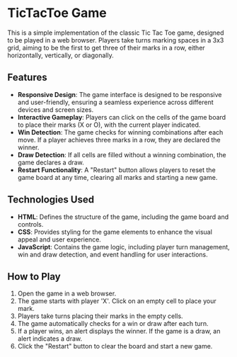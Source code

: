 # TicTacToe Game

This is a simple implementation of the classic Tic Tac Toe game, designed to be played in a web browser. Players take turns marking spaces in a 3x3 grid, aiming to be the first to get three of their marks in a row, either horizontally, vertically, or diagonally.

## Features

- **Responsive Design**: The game interface is designed to be responsive and user-friendly, ensuring a seamless experience across different devices and screen sizes.
- **Interactive Gameplay**: Players can click on the cells of the game board to place their marks (X or O), with the current player indicated.
- **Win Detection**: The game checks for winning combinations after each move. If a player achieves three marks in a row, they are declared the winner.
- **Draw Detection**: If all cells are filled without a winning combination, the game declares a draw.
- **Restart Functionality**: A "Restart" button allows players to reset the game board at any time, clearing all marks and starting a new game.

## Technologies Used

- **HTML**: Defines the structure of the game, including the game board and controls.
- **CSS**: Provides styling for the game elements to enhance the visual appeal and user experience.
- **JavaScript**: Contains the game logic, including player turn management, win and draw detection, and event handling for user interactions.

## How to Play

1. Open the game in a web browser.
2. The game starts with player 'X'. Click on an empty cell to place your mark.
3. Players take turns placing their marks in the empty cells.
4. The game automatically checks for a win or draw after each turn.
5. If a player wins, an alert displays the winner. If the game is a draw, an alert indicates a draw.
6. Click the "Restart" button to clear the board and start a new game.
